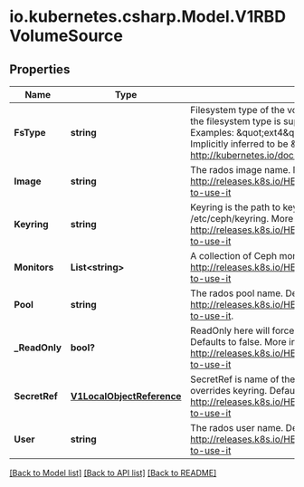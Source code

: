 # io.kubernetes.csharp.Model.V1RBDVolumeSource
## Properties

Name | Type | Description | Notes
------------ | ------------- | ------------- | -------------
**FsType** | **string** | Filesystem type of the volume that you want to mount. Tip: Ensure that the filesystem type is supported by the host operating system. Examples: \&quot;ext4\&quot;, \&quot;xfs\&quot;, \&quot;ntfs\&quot;. Implicitly inferred to be \&quot;ext4\&quot; if unspecified. More info: http://kubernetes.io/docs/user-guide/volumes#rbd | [optional] 
**Image** | **string** | The rados image name. More info: http://releases.k8s.io/HEAD/examples/volumes/rbd/README.md#how-to-use-it | 
**Keyring** | **string** | Keyring is the path to key ring for RBDUser. Default is /etc/ceph/keyring. More info: http://releases.k8s.io/HEAD/examples/volumes/rbd/README.md#how-to-use-it | [optional] 
**Monitors** | **List&lt;string&gt;** | A collection of Ceph monitors. More info: http://releases.k8s.io/HEAD/examples/volumes/rbd/README.md#how-to-use-it | 
**Pool** | **string** | The rados pool name. Default is rbd. More info: http://releases.k8s.io/HEAD/examples/volumes/rbd/README.md#how-to-use-it. | [optional] 
**_ReadOnly** | **bool?** | ReadOnly here will force the ReadOnly setting in VolumeMounts. Defaults to false. More info: http://releases.k8s.io/HEAD/examples/volumes/rbd/README.md#how-to-use-it | [optional] 
**SecretRef** | [**V1LocalObjectReference**](V1LocalObjectReference.md) | SecretRef is name of the authentication secret for RBDUser. If provided overrides keyring. Default is nil. More info: http://releases.k8s.io/HEAD/examples/volumes/rbd/README.md#how-to-use-it | [optional] 
**User** | **string** | The rados user name. Default is admin. More info: http://releases.k8s.io/HEAD/examples/volumes/rbd/README.md#how-to-use-it | [optional] 

[[Back to Model list]](../README.md#documentation-for-models) [[Back to API list]](../README.md#documentation-for-api-endpoints) [[Back to README]](../README.md)

